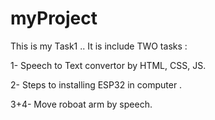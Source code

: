 # myProject
This is my Task1 ..
It is include TWO tasks : 


1- Speech to Text convertor by HTML, CSS, JS. 


2- Steps to installing ESP32 in computer .


3+4- Move roboat arm by speech.

